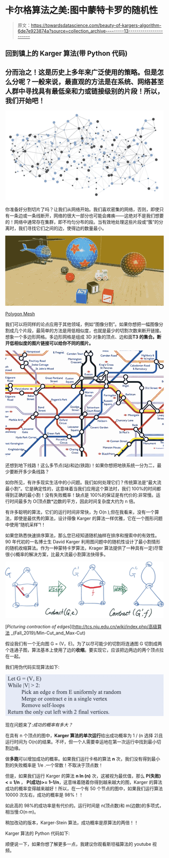 # 卡尔格算法之美:图中蒙特卡罗的随机性

> 原文：<https://towardsdatascience.com/beauty-of-kargers-algorithm-6de7e923874a?source=collection_archive---------13----------------------->

## 回到镇上的 Karger 算法(带 Python 代码)

## 分而治之！这是历史上多年来广泛使用的策略。但是怎么分呢？一般来说，最直观的方法是在系统、网络甚至人群中寻找具有最低亲和力或链接级别的片段！所以，我们开始吧！

![](img/7e28337f0b833060a1c749829678bf1b.png)

你准备好分割切片了吗？让我们从网络开始。我们喜欢密集的网络，否则，即使只有一条边或一条线断开，网络的很大一部分也可能会瘫痪——这绝对不是我们想要的！网络中通常存在集群，即不均匀分布的段。当有效地处理这些片段或“簇”的分离时，我们寻找它们之间的边，使得边的数量最小。

![](img/af12775317019669f8f62b8b0a733bdd.png)

[Polygon Mesh](https://conceptartempire.com/polygon-mesh/)

我们可以将同样的论点应用于其他领域，例如“图像分割”。如果你想把一幅图像分割成几个片段，最简单的方法是用低相似度，也就是最少的切割次数来断开链接。想象一个多边形网格。多边形网格是组成 3D 对象的顶点、边和面**T3 的集合。断开低相似度的图片链接可以给你不同的图片。**

![](img/fecadd357aa5b8ea0653eb6906e23250.png)

还想到地下线路！这么多节点(站)和边(铁路)！如果你想把地铁系统一分为二，最少要断开多少条线路？

如你所见，有许多现实生活中的小问题。我们如何处理它们？传统算法是“最大流最小割”。它是确定性的，这意味着当我们应用这个算法时，我们 100%的时间都得到正确的最小割！没有失败概率！缺点是 100%的保证是有代价的:非常慢。运行时间最多为 O(顶点数*边数的平方，因此时间复杂度大约为 n 倍。

有许多聪明的算法，它们的运行时间非常快，为 O(n ),但在我看来，没有一个算法，即使是最优秀的算法，设计得像 Karger 的算法一样优雅，它在一个图形问题中使用“随机采样”!！

如果您熟悉快速排序算法，那么您已经知道随机抽样在排序和搜索中的有效性。90 年代初的一名博士生 David Karger 利用图问题中的随机性设计了最小割情形的随机收缩算法。作为一种蒙特卡罗算法，Krager 算法提供了一种具有一定(尽管很小)概率的解决方案，比最大流最小割算法快得多。

![](img/053b3fb658cd2294768c5f5fc9600d93.png)

[*Picturing contraction of edges*](http://tcs.nju.edu.cn/wiki/index.php/高级算法 _(Fall_2019)/Min-Cut_and_Max-Cut)

假设我们有一个无向图 G = (V，E)。为了以尽可能少的切割将连通图 G 切割成两个连通子图，算法基本上使用了边的**收缩**。要实现它，应该把边两边的两个顶点拉在一起。

我们用伪代码实现算法如下:

![](img/c7db5dd8564d1195a9bfdf5e80bdcf9c.png)

现在问题来了:*成功的概率有多大？*

在具有 n 个顶点的图中，**Karger 算法的单次运行**给出成功概率为 1 / (n 选择 2)且运行时间为 O(n)的结果。不坏，但一个人需要幸运地在第一次运行中找到最小切割边缘。

做**多跑**可以增加成功的概率。如果我们运行卡格的算法 **n** 次，我们没有得到最小割的失败概率是 1/e .一个常数！不取决于顶点数！

但是，如果我们运行 Karger 的算法 **n ln (n)** 次，这被视为最优值，那么 **P(失败)< = 1/n** ， **P(成功)>= 1–1/n**，这意味着随着你得到越来越大的图，Karger 的算法成功的概率变得越来越好！所以，在一个有 50 个节点的图中，如果我们运行算法 10000 次左右，成功的概率是 98%！！

如此高的 98%的成功率是有代价的。运行时间是 n(顶点数)和 m(边数)的多项式，相当慢:O(n·m)。

稍加改动的版本，Karger-Stein 算法，成功概率是原算法的两倍！！

Karger 算法的 Python 代码如下:

顺便说一下，如果你想了解更多一点，我建议你观看斯坦福算法的 youtube 视频。